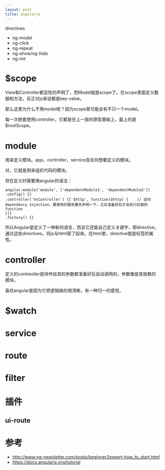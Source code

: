 ```yaml
---
layout: post
title: angularjs
---
```


directives

* ng-model
* ng-click
* ng-repeat
* ng-show/ng-hide
* ng-init

# $scope

View和Controller都显性的声明了，而Model就是scope了。在scope里面定义数据和方法，反正对js来说都是key-value。

那么这里为什么不用model呢？因为scope里可能会有不只一个model。

每一次嵌套使用controller，它都是在上一层的原型基础上，最上的是$rootScope。

# module
用来定义模块。app，controller，service及任何想要定义的模块。

对，它就是用来组织代码的模块。

但在定义时需要用angular的语法：

```
angular.module('module', ['dependentModule1', 'dependentModule2'])
.config() {}
.controller('XxController') {['$http', function($http) {    // 这叫dependency injection，要使用的服务要先声明一下，之后准备好后才会执行后面的function
}]}
.factory() {}
```

所以Angular是定义了一种新的语言，而且它还能自己定义关键字，即directive。通过这些directives，将js与html穿了起来。在html里，directive就是标签的属性。

# controller
定义的contreoller是待传给其的参数都准备好后自动调用的，参数像是其依赖的模块。

喜欢angular是因为它把逻辑做的很清晰，有一种归一的感觉。

# $watch

# service

# route

# filter

# 插件

## ui-route


# 参考
* http://www.ng-newsletter.com/posts/beginner2expert-how_to_start.html
* https://docs.angularjs.org/tutorial